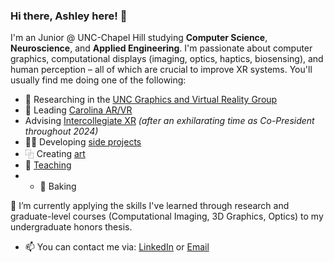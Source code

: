 ### Hi there, Ashley here! 👋

I'm an Junior @ UNC-Chapel Hill studying **Computer Science**, **Neuroscience**, and **Applied Engineering**. I'm passionate about computer graphics, computational displays (imaging, optics, haptics, biosensing), and human perception – all of which are crucial to improve XR systems. You'll usually find me doing one of the following:

- 🔭 Researching in the [UNC Graphics and Virtual Reality Group](https://telepresence.web.unc.edu/)
- 🥽 Leading [Carolina AR/VR](https://uncarvr.org/)
- Advising [Intercollegiate XR](https://www.icxr.org/) _(after an exhilarating time as Co-President throughout 2024)_
- 👩‍💻 Developing [side projects](https://aneall.github.io/projects.html)
- ⿻ Creating [art](https://aneall.github.io/designs.html)
- 📖 [Teaching](https://aneall.github.io/teaching.html)
- - 🍪 Baking

🌱 I’m currently applying the skills I've learned through research and graduate-level courses (Computational Imaging, 3D Graphics, Optics) to my undergraduate honors thesis.
- 📫 You can contact me via: [LinkedIn](https://www.linkedin.com/in/ashley-neall/) or [Email](aneall@unc.edu)
